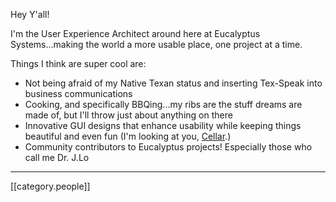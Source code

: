 Hey Y'all!

I'm the User Experience Architect around here at Eucalyptus Systems...making the world a more usable place, one project at a time. 

Things I think are super cool are:

* Not being afraid of my Native Texan status and inserting Tex-Speak into business communications
* Cooking, and specifically BBQing...my ribs are the stuff dreams are made of, but I'll throw just about anything on there
* Innovative GUI designs that enhance usability while keeping things beautiful and even fun (I'm looking at you, [Cellar](http://cellar-app.com/).) 
* Community contributors to Eucalyptus projects! Especially those who call me Dr. J.Lo

*****
[[category.people]]